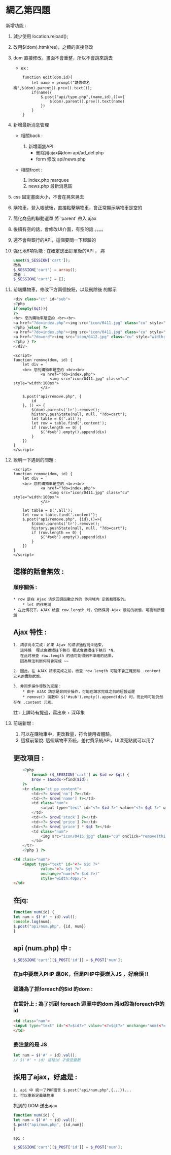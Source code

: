 # 網乙第四題

新增功能 :

1. 減少使用 location.reload();
2. 改用$(dom).html(res)，之類的直接修改
3. dom 直接修改，畫面不會重整，所以不會跳來跳去
    * ex :
    ```JS
        function edit(dom,id){
            let name = prompt("請修改名稱",$(dom).parent().prev().text());
            if(name){
                $.post("api/type.php",(name,id),()=>{
                    $(dom).parent().prev().text(name)
                })
            }
        }
    ```
4. 新增最新消息管理

    * 相關back :
        1. 新增兩隻API
            * 刪除用ajax與dom api/ad_del.php
            * form 修改 api/news.php

    * 相關front :
        1. index.php marquee
        2. news.php 最新消息區
5. css 固定畫面大小，不會在晃來晃去
6. 購物車，登入帳號後，直接點擊購物車，會正常顯示購物車是空的
7. 簡化商品的聯動選單 將 'parent' 帶入 ajax
8. 後續有空的話，會修改UI介面，有空的話 。。。。
9. 還不會與銀行的API，這個要問一下經驗的
10. 強化地6項功能 : 在確定送出訂單後的API ， 將

    ```php
    unset($_SESSION['cart']);
    改為
    $_SESSION['cart'] = array();
    或者 :
    $_SESSION['cart'] = [];
    ```

11. 前端購物車，修改下方兩個按鈕，以及刪除後 的顯示

    ```php
    <div class="ct" id="sub">
    <?php 
    if(empty($qt)){
    ?>
    <br> 您的購物車是空的 <br><br>
    <a href="?do=index.php"><img src="icon/0411.jpg" class="cu" style="width:100px"></a>
    <?php }else{ ?>
    <a href="?do=index.php"><img src="icon/0411.jpg" class="cu" style="width:100px"></a>
    <a href="?do=ord"><img src="icon/0412.jpg" class="cu" style="width:100px"></a>
    <?php } ?>
    </div>
    ```

    ```Js
    <script>
    function remove(dom, id) {
        let div = `
        <br> 您的購物車是空的 <br><br>
                <a href="?do=index.php">
                    <img src="icon/0411.jpg" class="cu" style="width:100px">
                </a>
                `
        $.post("api/remove.php", {
            id
        }, () => {
            $(dom).parents('tr').remove();
            history.pushState(null, null, "?do=cart");
            let table = $('.all');
            let row = table.find('.content');
            if (row.length == 0) {
                $('#sub').empty().append(div)
            }
        })
    }
    </script>
    ```
12. 說明一下遇到的問題 : 

    ```Js
    <script>
    function remove(dom, id) {
        let div = `
        <br> 您的購物車是空的 <br><br>
                <a href="?do=index.php">
                    <img src="icon/0411.jpg" class="cu" style="width:100px">
                </a>
                `
        let table = $('.all');
        let row = table.find('.content');
        $.post("api/remove.php", {id},()=>{
            $(dom).parents('tr').remove();
            history.pushState(null, null, "?do=cart");
            if (row.length == 0) {
                $('#sub').empty().append(div)
            }
        })
    }
    </script>
    ```
    
    ## 這樣的話會無效 : 
    
    ### 順序關係 :
        * row 是在 Ajax 请求回調函數之外的 作用域内 定義和獲取的。
            * let 的作用域
        * 在此情况下，AJAX 檢查 row.length 时，仍然保持 Ajax 發前的狀態，可能判断錯誤

    ## Ajax 特性 :

        1. 請求尚未完成：如果 Ajax 的請求過程尚未結束，
           這時候  程式會繼續往下執行 程式會繼續往下執行 *N，  
           在此时檢查 row.length 的值可能得到不準確的结果，
           因為無法判斷何時會完成 ~~
        
        2. 因此，在 AJAX 請求完成之前，檢查 row.length 可能不會正確反映 .content 元素的實際狀態。

        3. 非同步操作導致的延遲：
            * 由于 AJAX 請求是非同步操作，可能在請求完成之前的短暂延遲
            * remove() 函數中 $('#sub').empty().append(div) 时，而此時可能仍然存在 .content 元素。
    註 : 上課時有提過，寫出來 + 深印象

13. 前端新增 : 
    1. 可以在購物車中，更改數量，符合使用者體驗。
    2. 這樣前輩說: 這個購物車系統，差付費系統API，UI漂亮點就可以用了

    ## 更改項目 :
    ```php
        <?php
            foreach ($_SESSION['cart'] as $id => $qt) {
            $row = $Goods->find($id);
        ?>
        <tr class="ct pp content">
            <td><?= $row['no'] ?></td>
            <td><?= $row['name'] ?></td>
            <td class="num">
                <input type="text" id="<?= $id ?>" value="<?= $qt ?>" onchange="num(<?= $id ?>)" style="width:40px;">
            </td>
            <td><?= $row['stock'] ?></td>
            <td><?= $row['price'] ?></td>
            <td><?= $row['price'] * $qt ?></td>
            <td class="num">
                <img src="icon/0415.jpg" class="cu" onclick="remove(this,<?= $row['id'] ?>)">
            </td>
        </tr>
        <?php } ?>

    ```

    <!-- 修改了 :  -->

    ```html
    <td class="num">
        <input type="text" id="<?= $id ?>" 
                value="<?= $qt ?>" 
                onchange="num(<?= $id ?>)" 
                style="width:40px;">
    </td>
    ```

    ## 在jq:
    ```js
    function num(id) {
    let num = $('#' + id).val();
    console.log(num);
    $.post("api/num.php", {id, num})
    }
    ```
    ## api (num.php) 中 :
    ```php
    $_SESSION['cart'][$_POST['id']] = $_POST['num'];
    ```
    ### 在js中要崁入PHP 還OK，但是PHP中要崁入JS ，好麻煩 !!

    ### 這邊為了抓foreach的$id 的dom :

    ### 在設計上 : 為了抓到 foreach 迴圈中的dom 將id設為foreach中的id

    ```html
    <td class="num">
    <input type="text" id="<?=$id?>" value="<?=$qt?>" onchange="num(<?=$id?>)"style="width:40px;">
    </td>
    ```
    ### 要注意的是 JS

    ```js
    let num = $('#' + id).val();
    // $('#' + id) 這樣id 才會是變數
    ```

    ## 採用了ajax，好處是 : 
        1. api 中 統一了PHP語言 $.post("api/num.php",{...})...
        2. 可以重新定義購物車

    抓到的 DOM 送出ajax
    ```js
    function num(id) {
    let num = $('#' + id).val();
    $.post("api/num.php", {id,num})
    }
    ```
        api :

    ```php
    $_SESSION['cart'][$_POST['id']] = $_POST['num'];
    ```